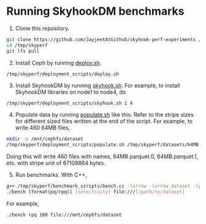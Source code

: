 # Running SkyhookDM benchmarks

1. Clone this repository.
```bash
git clone https://github.com/JayjeetAtGithub/skyhook-perf-experiments /tmp/skyperf
cd /tmp/skyperf
git lfs pull
```

2. Install Ceph by running [deploy.sh](./deployment_scripts/deploy.sh).
```bash
/tmp/skyperf/deployment_scripts/deploy.sh
```

3. Install SkyhookDM by running [skyhook.sh](./deployment_scripts/skyhook.sh). For example, to install SkyhookDM libraries on node1 to node4, do
```
/tmp/skyperf/deployment_scripts/skyhook.sh 1 4 
```

4. Populate data by running [populate.sh](./deployment_scripts/populate.sh) like this. Refer to the stripe sizes for different sized files written at the end of the script. For example, to write 460 64MB files,
```bash
mkdir -p /mnt/cephfs/dataset
/tmp/skyperf/deployment_scripts/populate.sh /tmp/skyperf/datasets/64MB.parquet /mnt/cephfs/dataset/64MB.parquet 0 460 67108864
```

Doing this will write 460 files with names, 64MB.parquet.0, 64MB.parquet.1, etc. with stripe unit of 67108864 bytes.

5. Run benchmarks. 
With C++,
```bash
g++ /tmp/skyperf/benchmark_scripts/bench.cc -larrow -larrow_dataset -lparquet -o bench
./bench [format(pq/rpq)] [selectivity] file:///[/path/to/dataset]
```

For example,
```bash
./bench rpq 100 file:///mnt/cephfs/dataset 
``` 
